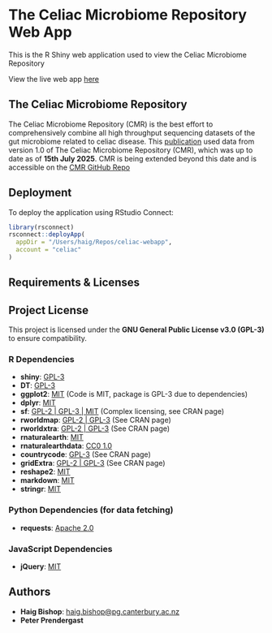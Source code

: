 # The Celiac Microbiome Repository Web App
This is the R Shiny web application used to view the Celiac Microbiome Repository

View the live web app [here](https://celiac.shinyapps.io/celiac-webapp/)

## The Celiac Microbiome Repository
The Celiac Microbiome Repository (CMR) is the best effort to comprehensively combine all high throughput sequencing datasets of the gut microbiome related to celiac disease. This [publication](https://paper.link) used data from version 1.0 of The Celiac Microbiome Repository (CMR), which was up to date as of **15th July 2025**. CMR is being extended beyond this date and is accessible on the [CMR GitHub Repo](https://github.com/CeliacMicrobiomeRepo/celiac-repository/tree/main/)


## Deployment
To deploy the application using RStudio Connect:

```r
library(rsconnect)
rsconnect::deployApp(
  appDir = "/Users/haig/Repos/celiac-webapp",
  account = "celiac"
)
```


## Requirements & Licenses

## Project License
This project is licensed under the **GNU General Public License v3.0 (GPL-3)** to ensure compatibility.

### R Dependencies
- **shiny**: [GPL-3](https://github.com/rstudio/shiny/blob/main/LICENSE)
- **DT**: [GPL-3](https://github.com/rstudio/DT/blob/main/LICENSE)
- **ggplot2**: [MIT](https://github.com/tidyverse/ggplot2/blob/main/LICENSE.md) (Code is MIT, package is GPL-3 due to dependencies)
- **dplyr**: [MIT](https://github.com/tidyverse/dplyr/blob/main/LICENSE.md)
- **sf**: [GPL-2 | GPL-3 | MIT](https://cran.r-project.org/web/packages/sf/index.html) (Complex licensing, see CRAN page)
- **rworldmap**: [GPL-2 | GPL-3](https://cran.r-project.org/web/packages/rworldmap/index.html) (See CRAN page)
- **rworldxtra**: [GPL-2 | GPL-3](https://cran.r-project.org/web/packages/rworldxtra/index.html) (See CRAN page)
- **rnaturalearth**: [MIT](https://cran.r-project.org/web/packages/rnaturalearth/index.html)
- **rnaturalearthdata**: [CC0 1.0](https://cran.r-project.org/web/packages/rnaturalearthdata/index.html)
- **countrycode**: [GPL-3](https://cran.r-project.org/web/packages/countrycode/index.html) (See CRAN page)
- **gridExtra**: [GPL-2 | GPL-3](https://cran.r-project.org/web/packages/gridExtra/index.html) (See CRAN page)
- **reshape2**: [MIT](https://github.com/cran/reshape2/blob/master/LICENSE)
- **markdown**: [MIT](https://github.com/rstudio/markdown/blob/master/LICENSE.md)
- **stringr**: [MIT](https://github.com/tidyverse/stringr/blob/main/LICENSE.md)

### Python Dependencies (for data fetching)
- **requests**: [Apache 2.0](https://github.com/psf/requests/blob/main/LICENSE)

### JavaScript Dependencies
- **jQuery**: [MIT](https://jquery.org/license/)


## Authors
- **Haig Bishop**:   haig.bishop@pg.canterbury.ac.nz
- **Peter Prendergast**
